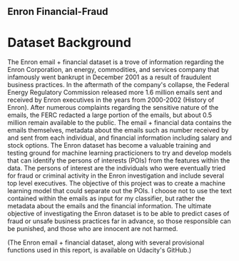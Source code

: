 ## Enron Financial-Fraud
# Dataset Background

The Enron email + financial dataset is a trove of information regarding the Enron Corporation, an energy, commodities, and services company that infamously went bankrupt in December 2001 as a result of fraudulent business practices. In the aftermath of the company's collapse, the Federal Energy Regulatory Commission released more 1.6 million emails sent and received by Enron executives in the years from 2000-2002 (History of Enron). After numerous complaints regarding the sensitive nature of the emails, the FERC redacted a large portion of the emails, but about 0.5 million remain available to the public. The email + financial data contains the emails themselves, metadata about the emails such as number received by and sent from each individual, and financial information including salary and stock options. The Enron dataset has become a valuable training and testing ground for machine learning practicioners to try and develop models that can identify the persons of interests (POIs) from the features within the data. The persons of interest are the individuals who were eventually tried for fraud or criminal activity in the Enron investigation and include several top level executives. The objective of this project was to create a machine learning model that could separate out the POIs. I choose not to use the text contained within the emails as input for my classifier, but rather the metadata about the emails and the financial information. The ultimate objective of investigating the Enron dataset is to be able to predict cases of fraud or unsafe business practices far in advance, so those responsible can be punished, and those who are innocent are not harmed.

(The Enron email + financial dataset, along with several provisional functions used in this report, is available on Udacity's GitHub.)

